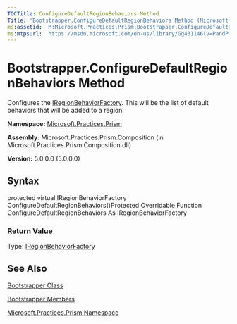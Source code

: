 ```yaml
---
TOCTitle: ConfigureDefaultRegionBehaviors Method
Title: 'Bootstrapper.ConfigureDefaultRegionBehaviors Method (Microsoft.Practices.Prism)'
ms:assetid: 'M:Microsoft.Practices.Prism.Bootstrapper.ConfigureDefaultRegionBehaviors'
ms:mtpsurl: 'https://msdn.microsoft.com/en-us/library/Gg431146(v=PandP.50)'
---
```



# Bootstrapper.ConfigureDefaultRegionBehaviors Method

Configures the [IRegionBehaviorFactory](https://msdn.microsoft.com/library/microsoft.practices.prism.regions.iregionbehaviorfactory). This will be the list of default behaviors that will be added to a region.

**Namespace:** [Microsoft.Practices.Prism](https://msdn.microsoft.com/library/microsoft.practices.prism)
**Assembly:** Microsoft.Practices.Prism.Composition (in Microsoft.Practices.Prism.Composition.dll)

**Version:** 5.0.0.0 (5.0.0.0)

## Syntax

protected virtual IRegionBehaviorFactory ConfigureDefaultRegionBehaviors()Protected Overridable Function ConfigureDefaultRegionBehaviors As IRegionBehaviorFactory
### Return Value

Type: [IRegionBehaviorFactory](https://msdn.microsoft.com/library/microsoft.practices.prism.regions.iregionbehaviorfactory)

## See Also

[Bootstrapper Class](https://msdn.microsoft.com/library/microsoft.practices.prism.bootstrapper)

[Bootstrapper Members](https://msdn.microsoft.com/allmembers.t:microsoft.practices.prism.bootstrapper)

[Microsoft.Practices.Prism Namespace](https://msdn.microsoft.com/library/microsoft.practices.prism)
